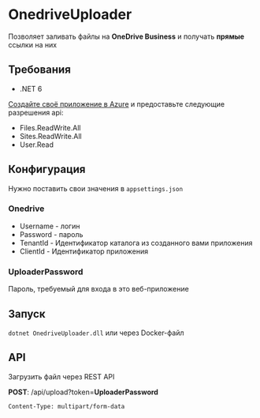 # OnedriveUploader
Позволяет заливать файлы на **OneDrive Business** и получать **прямые** ссылки на них

## Требования
- .NET 6

[Создайте своё приложение в Azure](https://docs.microsoft.com/ru-ru/onedrive/developer/rest-api/getting-started/app-registration?view=odsp-graph-online) и предоставьте следующие разрешения api:
- Files.ReadWrite.All
- Sites.ReadWrite.All
- User.Read

## Конфигурация
Нужно поставить свои значения в `appsettings.json`

### Onedrive
- Username - логин
- Password - пароль
- TenantId - Идентификатор каталога из созданного вами приложения
- ClientId - Идентификатор приложения

### UploaderPassword
Пароль, требуемый для входа в это веб-приложение

## Запуск
`dotnet OnedriveUploader.dll`
или через Docker-файл

## API
Загрузить файл через REST API

**POST**: /api/upload?token=**UploaderPassword**

`Content-Type: multipart/form-data`